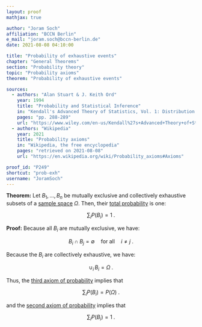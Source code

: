 ```yaml
---
layout: proof
mathjax: true

author: "Joram Soch"
affiliation: "BCCN Berlin"
e_mail: "joram.soch@bccn-berlin.de"
date: 2021-08-08 04:10:00

title: "Probability of exhaustive events"
chapter: "General Theorems"
section: "Probability theory"
topic: "Probability axioms"
theorem: "Probability of exhaustive events"

sources:
  - authors: "Alan Stuart & J. Keith Ord"
    year: 1994
    title: "Probability and Statistical Inference"
    in: "Kendall's Advanced Theory of Statistics, Vol. 1: Distribution Theory"
    pages: "pp. 288-289"
    url: "https://www.wiley.com/en-us/Kendall%27s+Advanced+Theory+of+Statistics%2C+3+Volumes%2C+Set%2C+6th+Edition-p-9780470669549"
  - authors: "Wikipedia"
    year: 2021
    title: "Probability axioms"
    in: "Wikipedia, the free encyclopedia"
    pages: "retrieved on 2021-08-08"
    url: "https://en.wikipedia.org/wiki/Probability_axioms#Axioms"

proof_id: "P249"
shortcut: "prob-exh"
username: "JoramSoch"
---
```



**Theorem:** Let $B_1, \ldots, B_n$ be mutually exclusive and collectively exhaustive subsets of a [sample space](/D/samp-spc) $\Omega$. Then, their [total probability](/P/prob-tot) is one:

$$ \label{eq:prob-exh}
\sum_i P(B_i) = 1 \; .
$$


**Proof:** Because all $B_i$ are mutually exclusive, we have:

$$ \label{eq:B-exclusive}
B_i \cap B_j = \emptyset \quad \text{for all} \quad i \neq j \; .
$$

Because the $B_i$ are collectively exhaustive, we have:

$$ \label{eq:B-exhaustive}
\cup_i \, B_i = \Omega \; .
$$

Thus, the [third axiom of probability](/D/prob-ax) implies that

$$ \label{eq:prob-exh-s1}
\sum_i P(B_i) = P(\Omega) \; .
$$

and the [second axiom of probability](/D/prob-ax) implies that

$$ \label{eq:prob-exh-s2}
\sum_i P(B_i) = 1 \; .
$$